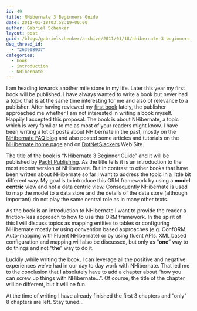```yaml
---
id: 49
title: NHibernate 3 Beginners Guide
date: 2011-01-18T03:58:19+00:00
author: Gabriel Schenker
layout: post
guid: /blogs/gabrielschenker/archive/2011/01/18/nhibernate-3-beginners-guide.aspx
dsq_thread_id:
  - "263908937"
categories:
  - book
  - introduction
  - NHibernate
---
```

I am heading towards another mile stone in my life. Later this year my first book will be published. I have always wanted to write a book but never had a topic that is at the same time interesting for me and also of relevance to a publisher. After having reviewed my [first book](https://www.packtpub.com/nhibernate-3-0-cookbook/book) lately, the publisher approached me whether I am not interested in writing a book myself. Happily I accepted this proposal. The book is about NHibernate, a topic which is very familiar to me as most of your readers might know. I have been writing a lot of posts about NHibernate in the past, mostly on the [NHibernate FAQ blog](http://blogs.hibernatingrhinos.com/nhibernate/Default.aspx) and also posted some articles and tutorials on the [NHibernate home page](http://nhforge.org/Default.aspx) and on [DotNetSlackers](http://dotnetslackers.com/articles/ado_net/Your-very-first-NHibernate-application-Part-1.aspx) Web Site.

The title of the book is “NHibernate 3 Beginner Guide” and it will be published by [Packt Publishing](http://www.packtpub.com/). As the title tells it is an introduction to the most recent version of NHibernate. But in contrast to other books that have been written about NHibernate so far I want to address the topic in a little bit different way. My goal is to introduce this ORM framework by using a **model centric** view and not a data centric view. Consequently NHibernate is used to map the model to a data store and the details of the data store (although important) do not play the same central role as in many other texts.

As the book is an introduction to NHibernate I want to provide the reader a friction-less approach to how to use this ORM framework. In the spirit of this I will discuss topics as mapping entities to tables or configuring NHibernate mostly by using convention based approaches (e.g. ConfORM, Auto-mapping with Fluent NHibernate) or by using fluent APIs. XML based configuration and mapping will also be discussed, but only as “**one**” way to do things and not “**the**” way to do it.

Luckily ,while writing the book, I can leverage all the positive and negative experiences we’ve had in our day to day work with NHibernate. That led me to the conclusion that I absolutely have to add a chapter about “how you can screw up things with NHibernate…”. Of course, the title of the chapter will be different, but it will be fun.

At the time of writing I have already finished the first 3 chapters and “only” 8 chapters are left. Stay tuned…
